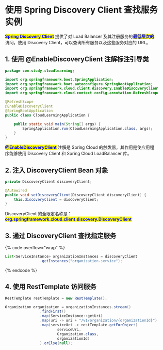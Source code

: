 # 使用 Spring Discovery Client 查找服务实例

<mark style="color:blue;">**Spring Discovery Client**</mark> 提供了对 Load Balancer 及其注册服务的<mark style="color:blue;">**最低层次的**</mark>访问。使用 Discovery Client，可以查询所有服务以及这些服务对应的 URL。

## 1. 使用 **@EnableDiscoveryClient** 注解标注引导类

```java
package com.study.cloudlearning;

import org.springframework.boot.SpringApplication;
import org.springframework.boot.autoconfigure.SpringBootApplication;
import org.springframework.cloud.client.discovery.EnableDiscoveryClient;
import org.springframework.cloud.context.config.annotation.RefreshScope;

@RefreshScope
@EnableDiscoveryClient
@SpringBootApplication
public class CloudLearningApplication {

    public static void main(String[] args) {
        SpringApplication.run(CloudLearningApplication.class, args);
    }
}
```

<mark style="color:blue;">**@EnableDiscoveryClient**</mark> 注解是 Spring Cloud 的触发器，其作用是使应用程序能够使用 Discovery Client 和 Spring Cloud LoadBalancer 库。&#x20;

## 2. 注入 DiscoveryClient Bean 对象

```java
private DiscoveryClient discoveryClient;

@Autowired
public void setDiscoveryClient(DiscoveryClient discoveryClient) {
    this.discoveryClient = discoveryClient;
}
```

DiscoveryClient 的全限定名称是：<mark style="color:blue;">**org.springframework.cloud.client.discovery.DiscoveryClient**</mark>

## 3. 通过 DiscoveryClient 查找指定服务

{% code overflow="wrap" %}
```java
List<ServiceInstance> organizationInstances = discoveryClient
                .getInstances("organization-service");
```
{% endcode %}

## 4. 使用 RestTemplate 访问服务

```java
RestTemplate restTemplate = new RestTemplate();

Organization organization = organizationInstances.stream()
                .findFirst()
                .map(ServiceInstance::getUri)
                .map(uri -> uri + "/v1/organization/{organizationId}")
                .map(serviceUri -> restTemplate.getForObject(
                        serviceUri,
                        Organization.class,
                        organizationId)
                ).orElse(null);
```
